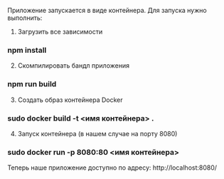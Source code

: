Приложение запускается в виде контейнера.
Для запуска нужно выполнить:

1. Загрузить все зависимости
### npm install

2. Скомпилировать бандл приложения
### npm run build

3. Создать образ контейнера Docker
### sudo docker build -t <имя контейнера> .

4. Запуск контейнера (в нашем случае на порту 8080)
### sudo docker run -p 8080:80 <имя контейнера>

Теперь наше приложение доступно по адресу: http://localhost:8080/
